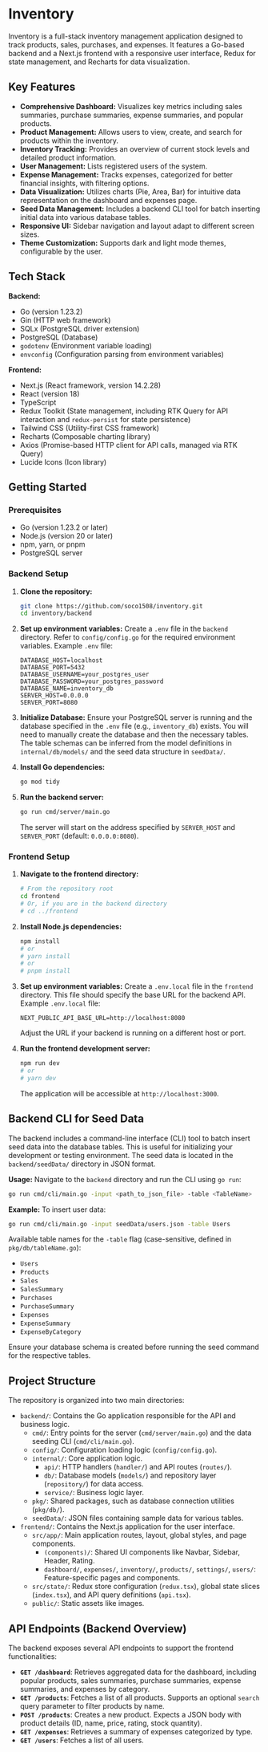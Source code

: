 # Inventory

Inventory is a full-stack inventory management application designed to track products, sales, purchases, and expenses. It features a Go-based backend and a Next.js frontend with a responsive user interface, Redux for state management, and Recharts for data visualization.

## Key Features

- **Comprehensive Dashboard:** Visualizes key metrics including sales summaries, purchase summaries, expense summaries, and popular products.
- **Product Management:** Allows users to view, create, and search for products within the inventory.
- **Inventory Tracking:** Provides an overview of current stock levels and detailed product information.
- **User Management:** Lists registered users of the system.
- **Expense Management:** Tracks expenses, categorized for better financial insights, with filtering options.
- **Data Visualization:** Utilizes charts (Pie, Area, Bar) for intuitive data representation on the dashboard and expenses page.
- **Seed Data Management:** Includes a backend CLI tool for batch inserting initial data into various database tables.
- **Responsive UI:** Sidebar navigation and layout adapt to different screen sizes.
- **Theme Customization:** Supports dark and light mode themes, configurable by the user.

## Tech Stack

**Backend:**

- Go (version 1.23.2)
- Gin (HTTP web framework)
- SQLx (PostgreSQL driver extension)
- PostgreSQL (Database)
- `godotenv` (Environment variable loading)
- `envconfig` (Configuration parsing from environment variables)

**Frontend:**

- Next.js (React framework, version 14.2.28)
- React (version 18)
- TypeScript
- Redux Toolkit (State management, including RTK Query for API interaction and `redux-persist` for state persistence)
- Tailwind CSS (Utility-first CSS framework)
- Recharts (Composable charting library)
- Axios (Promise-based HTTP client for API calls, managed via RTK Query)
- Lucide Icons (Icon library)

## Getting Started

### Prerequisites

- Go (version 1.23.2 or later)
- Node.js (version 20 or later)
- npm, yarn, or pnpm
- PostgreSQL server

### Backend Setup

1.  **Clone the repository:**

    ```bash
    git clone https://github.com/soco1508/inventory.git
    cd inventory/backend
    ```

2.  **Set up environment variables:**
    Create a `.env` file in the `backend` directory. Refer to `config/config.go` for the required environment variables.
    Example `.env` file:

    ```env
    DATABASE_HOST=localhost
    DATABASE_PORT=5432
    DATABASE_USERNAME=your_postgres_user
    DATABASE_PASSWORD=your_postgres_password
    DATABASE_NAME=inventory_db
    SERVER_HOST=0.0.0.0
    SERVER_PORT=8080
    ```

3.  **Initialize Database:**
    Ensure your PostgreSQL server is running and the database specified in the `.env` file (e.g., `inventory_db`) exists. You will need to manually create the database and then the necessary tables. The table schemas can be inferred from the model definitions in `internal/db/models/` and the seed data structure in `seedData/`.

4.  **Install Go dependencies:**

    ```bash
    go mod tidy
    ```

5.  **Run the backend server:**
    ```bash
    go run cmd/server/main.go
    ```
    The server will start on the address specified by `SERVER_HOST` and `SERVER_PORT` (default: `0.0.0.0:8080`).

### Frontend Setup

1.  **Navigate to the frontend directory:**

    ```bash
    # From the repository root
    cd frontend
    # Or, if you are in the backend directory
    # cd ../frontend
    ```

2.  **Install Node.js dependencies:**

    ```bash
    npm install
    # or
    # yarn install
    # or
    # pnpm install
    ```

3.  **Set up environment variables:**
    Create a `.env.local` file in the `frontend` directory. This file should specify the base URL for the backend API.
    Example `.env.local` file:

    ```env
    NEXT_PUBLIC_API_BASE_URL=http://localhost:8080
    ```

    Adjust the URL if your backend is running on a different host or port.

4.  **Run the frontend development server:**
    ```bash
    npm run dev
    # or
    # yarn dev
    ```
    The application will be accessible at `http://localhost:3000`.

## Backend CLI for Seed Data

The backend includes a command-line interface (CLI) tool to batch insert seed data into the database tables. This is useful for initializing your development or testing environment. The seed data is located in the `backend/seedData/` directory in JSON format.

**Usage:**
Navigate to the `backend` directory and run the CLI using `go run`:

```bash
go run cmd/cli/main.go -input <path_to_json_file> -table <TableName>
```

**Example:**
To insert user data:

```bash
go run cmd/cli/main.go -input seedData/users.json -table Users
```

Available table names for the `-table` flag (case-sensitive, defined in `pkg/db/tableName.go`):

- `Users`
- `Products`
- `Sales`
- `SalesSummary`
- `Purchases`
- `PurchaseSummary`
- `Expenses`
- `ExpenseSummary`
- `ExpenseByCategory`

Ensure your database schema is created before running the seed command for the respective tables.

## Project Structure

The repository is organized into two main directories:

- `backend/`: Contains the Go application responsible for the API and business logic.
  - `cmd/`: Entry points for the server (`cmd/server/main.go`) and the data seeding CLI (`cmd/cli/main.go`).
  - `config/`: Configuration loading logic (`config/config.go`).
  - `internal/`: Core application logic.
    - `api/`: HTTP handlers (`handler/`) and API routes (`routes/`).
    - `db/`: Database models (`models/`) and repository layer (`repository/`) for data access.
    - `service/`: Business logic layer.
  - `pkg/`: Shared packages, such as database connection utilities (`pkg/db/`).
  - `seedData/`: JSON files containing sample data for various tables.
- `frontend/`: Contains the Next.js application for the user interface.
  - `src/app/`: Main application routes, layout, global styles, and page components.
    - `(components)/`: Shared UI components like Navbar, Sidebar, Header, Rating.
    - `dashboard/`, `expenses/`, `inventory/`, `products/`, `settings/`, `users/`: Feature-specific pages and components.
  - `src/state/`: Redux store configuration (`redux.tsx`), global state slices (`index.tsx`), and API query definitions (`api.tsx`).
  - `public/`: Static assets like images.

## API Endpoints (Backend Overview)

The backend exposes several API endpoints to support the frontend functionalities:

- **`GET /dashboard`**: Retrieves aggregated data for the dashboard, including popular products, sales summaries, purchase summaries, expense summaries, and expenses by category.
- **`GET /products`**: Fetches a list of all products. Supports an optional `search` query parameter to filter products by name.
- **`POST /products`**: Creates a new product. Expects a JSON body with product details (ID, name, price, rating, stock quantity).
- **`GET /expenses`**: Retrieves a summary of expenses categorized by type.
- **`GET /users`**: Fetches a list of all users.
